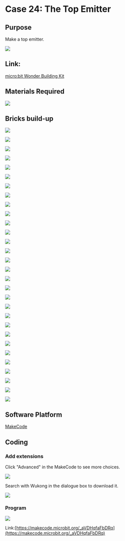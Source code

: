 # Case 24: The Top Emitter 
## Purpose
Make a top emitter.
 
![](./images/Wonder-Building-Kit-case-24-01.png)

## Link: 

[micro:bit Wonder Building Kit](https://www.elecfreaks.com/micro-bit-wonder-building-kit-without-micro-bit-board.html)

## Materials Required

![](./images/Wonder-Building-Kit-step-case-24-01.png)

## Bricks build-up


![](./images/Wonder-Building-Kit-step-case-24-02.png)

![](./images/Wonder-Building-Kit-step-case-24-03.png)

![](./images/Wonder-Building-Kit-step-case-24-04.png)

![](./images/Wonder-Building-Kit-step-case-24-05.png)

![](./images/Wonder-Building-Kit-step-case-24-06.png)

![](./images/Wonder-Building-Kit-step-case-24-07.png)

![](./images/Wonder-Building-Kit-step-case-24-08.png)

![](./images/Wonder-Building-Kit-step-case-24-09.png)

![](./images/Wonder-Building-Kit-step-case-24-10.png)

![](./images/Wonder-Building-Kit-step-case-24-11.png)

![](./images/Wonder-Building-Kit-step-case-24-12.png)

![](./images/Wonder-Building-Kit-step-case-24-13.png)

![](./images/Wonder-Building-Kit-step-case-24-14.png)

![](./images/Wonder-Building-Kit-step-case-24-15.png)

![](./images/Wonder-Building-Kit-step-case-24-16.png)

![](./images/Wonder-Building-Kit-step-case-24-17.png)

![](./images/Wonder-Building-Kit-step-case-24-18.png)

![](./images/Wonder-Building-Kit-step-case-24-19.png)

![](./images/Wonder-Building-Kit-step-case-24-20.png)

![](./images/Wonder-Building-Kit-step-case-24-21.png)

![](./images/Wonder-Building-Kit-step-case-24-22.png)

![](./images/Wonder-Building-Kit-step-case-24-23.png)

![](./images/Wonder-Building-Kit-step-case-24-24.png)

![](./images/Wonder-Building-Kit-step-case-24-25.png)

![](./images/Wonder-Building-Kit-step-case-24-26.png)

![](./images/Wonder-Building-Kit-step-case-24-27.png)

![](./images/Wonder-Building-Kit-step-case-24-28.png)

![](./images/Wonder-Building-Kit-step-case-24-29.png)

![](./images/Wonder-Building-Kit-step-case-24-30.png)

![](./images/Wonder-Building-Kit-step-case-24-31.png)


## Software Platform

[MakeCode](https://makecode.microbit.org/)

## Coding
### Add extensions
Click "Advanced" in the MakeCode to see more choices.
 
![](./images/Wonder-Building-Kit-case-21-02.png)

Search with Wukong in the dialogue box to download it. 

![](./images/Wonder-Building-Kit-case-21-03.png)





### Program
 
![](./images/Wonder-Building-Kit-case-24-04.png)

Link:[https://makecode.microbit.org/_aVDHqfaFbDRq](https://makecode.microbit.org/_aVDHqfaFbDRq)

